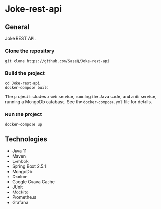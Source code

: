 # Joke-rest-api
## General
Joke REST API. 

### Clone the repository
```
git clone https://github.com/SaseQ/Joke-rest-api
```

### Build the project
```
cd Joke-rest-api
docker-compose build
```

The project includes a ``web`` service, running the Java code, and a ``db`` service, running a MongoDb database.
See the ``docker-compose.yml`` file for details.

### Run the project
```
docker-compose up
```

## Technologies
<ul>
  <li>Java 11</li>
  <li>Maven</li>
  <li>Lombok</li>
  <li>Spring Boot 2.5.1</li>
  <li>MongoDb</li>
  <li>Docker</li>
  <li>Google Guava Cache</li>
  <li>JUnit</li>
  <li>Mockito</li>
  <li>Prometheus</li>
  <li>Grafana</li>
</ul>
